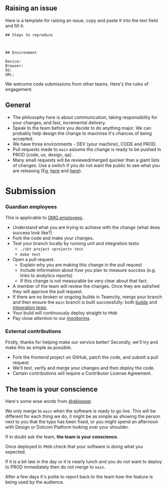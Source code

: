 ## Raising an issue

Here is a template for raising an issue, copy and paste it into the text field and fill it:

```
## Steps to reproduce



## Environment

Device:
Browser:
OS:
URL:
```

We welcome code submissions from other teams. Here's the rules of engagement.

## General

- The philosophy here is about communication, taking responsibility for your changes, and fast, incremental delivery.
- Speak to the team before you decide to do anything major. We can probably help design the change to maximise it's chances of being accepted.
- We have three environments - DEV (your machine), CODE and PROD.
- Pull requests made to `main` assume the change is ready to be pushed in PROD (code, ux, design, qa).
- Many small requests will be reviewed/merged quicker than a giant lists of changes. Use a switch if you do not want the public to see what you are releasing (Eg, [here](https://github.com/guardian/frontend-admin/commit/28c6860ea11a43225c9bbd475131900c7955b6f7) and [here](https://github.com/guardian/frontend/commit/86bd496e47023e086e71f6ceb1596531c2186853)).

# Submission

### Guardian employees

This is applicable to [GMG employees](http://www.gmgplc.co.uk/).

- Understand what you are trying to achieve with the change (what does success look like?)
- Fork the code and make your changes.
- Test your branch locally by running unit and integration tests:
    - `./sbt project <project> test`
    - `make test`
- Open a pull request.
    - Explain why you are making this change in the pull request
    - Include information about how you plan to measure success (e.g. links to analytics reports)
    - If this change is not measurable be very clear about that fact.
- A member of the team will review the changes. Once they are satisfied they will approve the pull request.
- If there are no broken or ongoing builds in Teamcity, merge your branch and then ensure the `main` branch is built successfully: both [builds](http://teamcity.gudev.gnl:8111/project.html?projectId=project35&tab=projectOverview) and [integration tests](http://teamcity.gudev.gnl:8111/project.html?projectId=project41&tab=projectOverview).
- Your build will continuously deploy straight to `PROD`
- Pay close attention to our [monitoring](https://frontend.gutools.co.uk).

### External contributions

Firstly, thanks for helping make our service better! Secondly, we'll try and make this as simple as possible.

- Fork the frontend project on GitHub, patch the code, and submit a pull request.
- We'll test, verify and merge your changes and then deploy the code.
- Certain contributions will require a Contributor License Agreement.

## The team is your conscience

Here's some wise words from [@gklopper](https://github.com/gklopper).

We only merge to `main` when the software is ready to go live. This will be different for each thing we do, it might be as simple as showing the person next to you that the typo has been fixed, or you might spend an afternoon with Design or Dotcom Platform looking over your shoulder.

If in doubt ask the team, **the team is your conscience**.

Once deployed to `PROD` check that your software is doing what you expected.

If it is a bit late in the day or it is nearly lunch and you do not want to deploy to PROD immediately then do not merge to `main`.

After a few days it's polite to report back to the team how the feature is being used by the audience.
